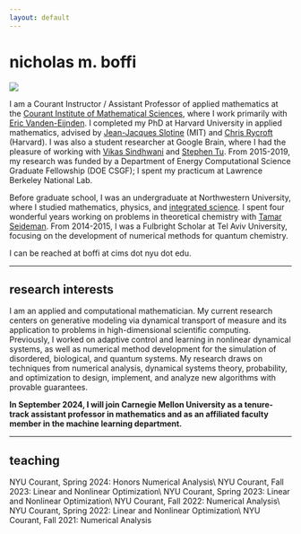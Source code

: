 ```yaml
---
layout: default
---
```

# nicholas m. boffi
<img src="../images/me_hammock.png" class="profile-pic">

I am a Courant Instructor / Assistant Professor of applied mathematics at the [Courant Institute of Mathematical Sciences](https://www.courant.nyu.edu/), where I work primarily with [Eric Vanden-Eijnden](https://wp.nyu.edu/courantinstituteofmathematicalsciences-eve2/). I completed my PhD at Harvard University in applied mathematics, advised by [Jean-Jacques Slotine](https://scholar.google.com/citations?user=TcREpMQAAAAJ&hl=en&oi=ao) (MIT) and [Chris Rycroft](https://scholar.google.com/citations?user=IS_xUuIAAAAJ&hl=en&oi=ao) (Harvard). I was also a student researcher at Google Brain, where I had the pleasure of working with [Vikas Sindhwani](https://vikas.sindhwani.org/) and [Stephen Tu](https://stephentu.github.io). From 2015-2019, my research was funded by a Department of Energy Computational Science Graduate Fellowship (DOE CSGF); I spent my practicum at Lawrence Berkeley National Lab.

Before graduate school, I was an undergraduate at Northwestern University, where I studied mathematics, physics, and [integrated science](https://isp.northwestern.edu/). I spent four wonderful years working on problems in theoretical chemistry with [Tamar Seideman](https://sites.northwestern.edu/seideman/). From 2014-2015, I was a Fulbright Scholar at Tel Aviv University, focusing on the development of numerical methods for quantum chemistry.

I can be reached at boffi at cims dot nyu dot edu.

---
## research interests
I am an applied and computational mathematician. My current research centers on generative modeling via dynamical transport of measure and its application to problems in high-dimensional scientific computing. Previously, I worked on adaptive control and learning in nonlinear dynamical systems, as well as numerical method development for the simulation of disordered, biological, and quantum systems. My research draws on techniques from numerical analysis, dynamical systems theory, probability, and optimization to design, implement, and analyze new algorithms with provable guarantees.

**In September 2024, I will join Carnegie Mellon University as a tenure-track assistant professor in mathematics and as an affiliated faculty member in the machine learning department.**

---
## teaching
NYU Courant, Spring 2024: Honors Numerical Analysis\\
NYU Courant, Fall 2023: Linear and Nonlinear Optimization\\
NYU Courant, Spring 2023: Linear and Nonlinear Optimization\\
NYU Courant, Fall 2022:   Numerical Analysis\\
NYU Courant, Spring 2022: Linear and Nonlinear Optimization\\
NYU Courant, Fall 2021:   Numerical Analysis
